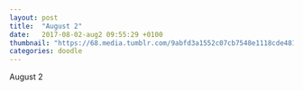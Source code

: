```yaml
---
layout: post
title:  "August 2"
date:   2017-08-02-aug2 09:55:29 +0100
thumbnail: "https://68.media.tumblr.com/9abfd3a1552c07cb7548e1118cde4819/tumblr_op9lbdLOYb1vyt62no1_1280.jpg"
categories: doodle
---
```


August 2